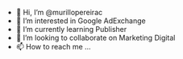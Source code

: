- 👋 Hi, I’m @murillopereirac
- 👀 I’m interested in Google AdExchange
- 🌱 I’m currently learning Publisher
- 💞️ I’m looking to collaborate on Marketing Digital
- 📫 How to reach me ...

<!---
murillopereirac/murillopereirac is a ✨ special ✨ repository because its `README.md` (this file) appears on your GitHub profile.
You can click the Preview link to take a look at your changes.
--->
